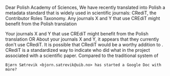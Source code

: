 Dear Polish Academy of Sciences,
We have recently translated into Polish a metadata standard that is widely used in scientific journals: CRediT, the Contributor Roles Taxonomy.
Any journals X and Y that use CREdiT might benefit from the Polish translation

Your journals X and Y that use CREdiT might benefit from the Polish translation
 OR
About your journals X and Y, it appears that they currently don't use CRediT. It is possible that CRediT would be a worthy addition to .
CRediT is a standardized way to indicate who did what in the project associated with a scientific paper. Compared to the traditional system of 

	Bjørn Sætrevik <bjorn.satrevik@uib.no> has started a Google Doc with more?
